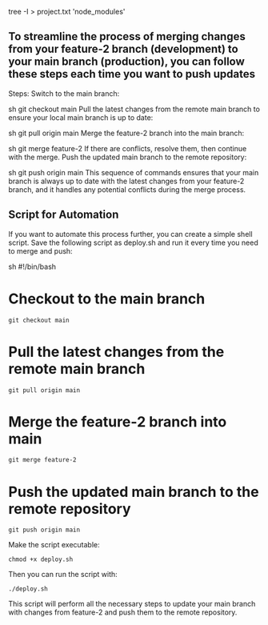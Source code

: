 tree -I > project.txt 'node_modules'

## To streamline the process of merging changes from your feature-2 branch (development) to your main branch (production), you can follow these steps each time you want to push updates

Steps:
Switch to the main branch:

sh
git checkout main
Pull the latest changes from the remote main branch to ensure your local main branch is up to date:

sh
git pull origin main
Merge the feature-2 branch into the main branch:

sh
git merge feature-2
If there are conflicts, resolve them, then continue with the merge.
Push the updated main branch to the remote repository:

sh
git push origin main
This sequence of commands ensures that your main branch is always up to date with the latest changes from your feature-2 branch, and it handles any potential conflicts during the merge process.

## Script for Automation

If you want to automate this process further, you can create a simple shell script. Save the following script as deploy.sh and run it every time you need to merge and push:

sh
#!/bin/bash

# Checkout to the main branch
```
git checkout main
```

# Pull the latest changes from the remote main branch
```
git pull origin main
```

# Merge the feature-2 branch into main
```
git merge feature-2
```

# Push the updated main branch to the remote repository
```
git push origin main
```

Make the script executable:
```
chmod +x deploy.sh
```
Then you can run the script with:

```
./deploy.sh
```
This script will perform all the necessary steps to update your main branch with changes from feature-2 and push them to the remote repository.
